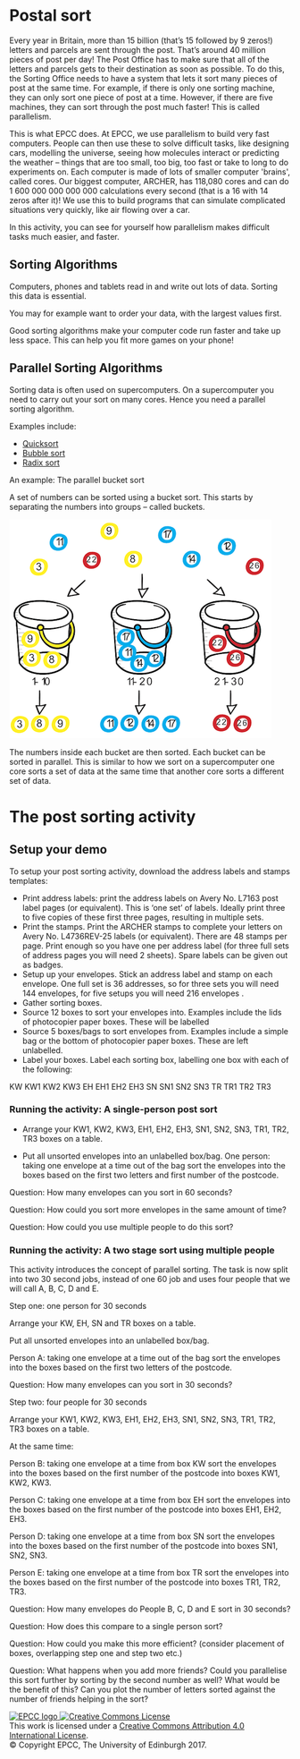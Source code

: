 # Postal sort

Every year in Britain, more than 15 billion (that’s 15 followed by 9
zeros!) letters and parcels are sent through the post. That’s around
40 million pieces of post per day! The Post Office has to make sure
that all of the letters and parcels gets to their destination as soon
as possible. To do this, the Sorting Office needs to have a system
that lets it sort many pieces of post at the same time. For example,
if there is only one sorting machine, they can only sort one piece of
post at a time. However, if there are five machines, they can sort
through the post much faster! This is called parallelism.

This is what EPCC does. At EPCC, we use parallelism to build very fast
computers. People can then use these to solve difficult tasks, like
designing cars, modelling the universe, seeing how molecules interact
or predicting the weather – things that are too small, too big, too
fast or take to long to do experiments on. Each computer is made of
lots of smaller computer 'brains', called cores. Our biggest computer,
ARCHER, has 118,080 cores and can do 1 600 000 000 000 000
calculations every second (that is a 16 with 14 zeros after it)! We
use this to build programs that can simulate complicated situations
very quickly, like air flowing over a car.

In this activity, you can see for yourself how parallelism makes difficult
tasks much easier, and faster.

## Sorting Algorithms

Computers, phones and tablets read in and write out lots of
data. Sorting this data is essential.

You may for example want to order your data, with the largest values
first.

Good sorting algorithms make your computer code run faster and take up
less space. This can help you fit more games on your phone!

## Parallel Sorting Algorithms

Sorting data is often used on supercomputers. On a supercomputer
you need to carry out your sort on many cores. Hence you need a
parallel sorting algorithm.

Examples include:

* [Quicksort](https://en.wikipedia.org/wiki/Quicksort)
* [Bubble sort](https://en.wikipedia.org/wiki/Bubble_sort) 
* [Radix sort](https://en.wikipedia.org/wiki/Radix_sort)

An example: The parallel bucket sort

A set of numbers can be sorted using a bucket sort. This starts by
separating the numbers into groups – called buckets.

![Bucket sort](imgs/bucket-sort.png)

The numbers inside each bucket are then sorted. Each bucket can be
sorted in parallel. This is similar to how we sort on a supercomputer
one core sorts a set of data at the same time that another core sorts
a different set of data.

# The post sorting activity

## Setup your demo

To setup your post sorting activity, download the address labels and
stamps templates:


* Print address labels: print the address labels on Avery No. L7163
  post label pages (or equivalent). This is ‘one set’ of
  labels. Ideally print three to five copies of these first three
  pages, resulting in multiple sets.
* Print the stamps. Print the ARCHER stamps to complete your letters
  on Avery No. L4736REV-25 labels (or equivalent). There are 48 stamps
  per page. Print enough so you have one per address label (for three
  full sets of address pages you will need 2 sheets). Spare labels can
  be given out as badges.
* Setup up your envelopes. Stick an address label and stamp on each
  envelope. One full set is 36 addresses, so for three sets you will
  need 144 envelopes, for five setups you will need 216 envelopes .
* Gather sorting boxes.
* Source 12 boxes to sort your envelopes into. Examples include the
  lids of photocopier paper boxes. These will be labelled
* Source 5 boxes/bags to sort envelopes from. Examples include a
  simple bag or the bottom of photocopier paper boxes. These are left
  unlabelled.
* Label your boxes. Label each sorting box, labelling one box with
  each of the following:

KW
KW1
KW2
KW3
EH
EH1
EH2
EH3
SN
SN1
SN2
SN3
TR
TR1
TR2
TR3

### Running the activity: A single-person post sort

* Arrange your KW1, KW2, KW3, EH1, EH2, EH3, SN1, SN2, SN3, TR1, TR2,
  TR3 boxes on a table.

* Put all unsorted envelopes into an unlabelled box/bag.  One person:
  taking one envelope at a time out of the bag sort the envelopes into
  the boxes based on the first two letters and first number of the
  postcode.

Question: How many envelopes can you sort in 60 seconds? 

Question: How could you sort more envelopes in the same amount of time? 

Question: How could you use multiple people to do this sort?

### Running the activity: A two stage sort using multiple people

This activity introduces the concept of parallel sorting. The task is
now split into two 30 second jobs, instead of one 60 job and uses four
people that we will call A, B, C, D and E.

Step one: one person for 30 seconds

Arrange your KW, EH, SN and TR boxes on a table.

Put all unsorted envelopes into an unlabelled box/bag.

Person A: taking one envelope at a time out of the bag sort the
envelopes into the boxes based on the first two letters of the
postcode.

Question: How many envelopes can you sort in 30 seconds? 

Step two: four people for 30 seconds

Arrange your KW1, KW2, KW3, EH1, EH2, EH3, SN1, SN2, SN3, TR1, TR2,
TR3 boxes on a table.

At the same time:

Person B: taking one envelope at a time from box KW sort the envelopes
into the boxes based on the first number of the postcode into boxes
KW1, KW2, KW3.

Person C: taking one envelope at a time from box EH sort the envelopes
into the boxes based on the first number of the postcode into boxes
EH1, EH2, EH3.

Person D: taking one envelope at a time from box SN sort the envelopes
into the boxes based on the first number of the postcode into boxes
SN1, SN2, SN3.

Person E: taking one envelope at a time from box TR sort the envelopes
into the boxes based on the first number of the postcode into boxes
TR1, TR2, TR3.

Question: How many envelopes do People B, C, D and E sort in 30 seconds? 

Question: How does this compare to a single person sort?

Question: How could you make this more efficient? (consider placement
of boxes, overlapping step one and step two etc.)

Question: What happens when you add more friends? Could you
parallelise this sort further by sorting by the second number as well?
What would be the benefit of this? Can you plot the number of letters
sorted against the number of friends helping in the sort?

<a href="http://www.epcc.ed.ac.uk">
<img alt="EPCC logo" src="https://www.epcc.ed.ac.uk/sites/all/themes/epcc/images/epcc-logo.png" height="31"/>
</a>
<a rel="license" href="http://creativecommons.org/licenses/by/4.0/">
<img alt="Creative Commons License" style="border-width:0" src="https://i.creativecommons.org/l/by/4.0/88x31.png" />
</a><br />
This work is licensed under a <a rel="license" href="http://creativecommons.org/licenses/by/4.0/">
Creative Commons Attribution 4.0 International License</a>.<br/>
&copy; Copyright EPCC, The University of Edinburgh 2017.
